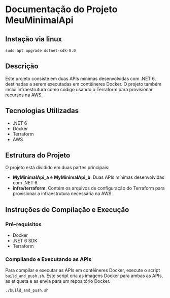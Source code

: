 # Documentação do Projeto MeuMinimalApi

## Instação via linux
```
sudo apt upgrade dotnet-sdk-8.0
```


## Descrição

Este projeto consiste em duas APIs mínimas desenvolvidas com .NET 6, destinadas a serem executadas em contêineres Docker. O projeto também inclui infraestrutura como código usando o Terraform para provisionar recursos na AWS.

## Tecnologias Utilizadas

- .NET 6
- Docker
- Terraform
- AWS

## Estrutura do Projeto

O projeto está dividido em duas partes principais:

- **MyMinimalApi_a** e **MyMinimalApi_b**: Duas APIs mínimas desenvolvidas com .NET 6.
- **infra/terraform**: Contém os arquivos de configuração do Terraform para provisionar a infraestrutura necessária na AWS.

## Instruções de Compilação e Execução

### Pré-requisitos

- Docker
- .NET 6 SDK
- Terraform

### Compilando e Executando as APIs

Para compilar e executar as APIs em contêineres Docker, execute o script `build_and_push.sh`. Este script cria as imagens Docker para ambas as APIs, as etiqueta e as envia para um repositório Docker.

```sh
./build_and_push.sh